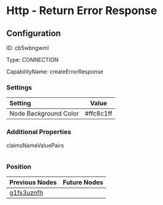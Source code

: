 # Http - Return Error Response
## Configuration
ID:  cb5wbngwml

Type: CONNECTION 

CapabilityName: createErrorResponse

### Settings
| Setting | Value  |
| :------------------------ | ---------------------------------------- |
| Node Background Color | #ffc8c1ff | 

 




### Additional Properties
claimsNameValuePairs
 ```json 

```




### Position
| Previous Nodes | Future Nodes |
| :------------- | ------------ |
| [g1fs3uznfh](./g1fs3uznfh.md) |  |